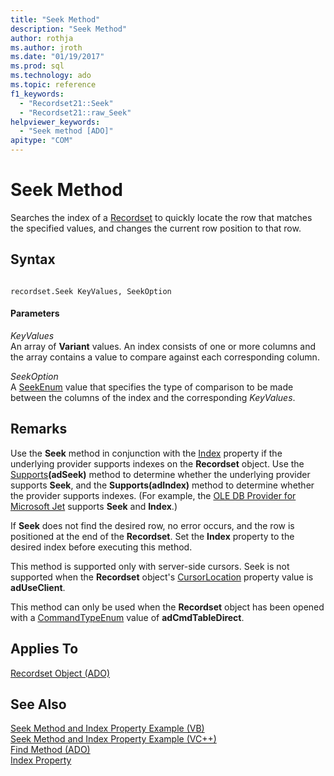 ```yaml
---
title: "Seek Method"
description: "Seek Method"
author: rothja
ms.author: jroth
ms.date: "01/19/2017"
ms.prod: sql
ms.technology: ado
ms.topic: reference
f1_keywords:
  - "Recordset21::Seek"
  - "Recordset21::raw_Seek"
helpviewer_keywords:
  - "Seek method [ADO]"
apitype: "COM"
---
```

# Seek Method
Searches the index of a [Recordset](./recordset-object-ado.md) to quickly locate the row that matches the specified values, and changes the current row position to that row.  
  
## Syntax  
  
```  
  
recordset.Seek KeyValues, SeekOption  
```  
  
#### Parameters  
 *KeyValues*  
 An array of **Variant** values. An index consists of one or more columns and the array contains a value to compare against each corresponding column.  
  
 *SeekOption*  
 A [SeekEnum](./seekenum.md) value that specifies the type of comparison to be made between the columns of the index and the corresponding *KeyValues*.  
  
## Remarks  
 Use the **Seek** method in conjunction with the [Index](./index-property.md) property if the underlying provider supports indexes on the **Recordset** object. Use the [Supports](./supports-method.md)**(adSeek)** method to determine whether the underlying provider supports **Seek**, and the **Supports(adIndex)** method to determine whether the provider supports indexes. (For example, the [OLE DB Provider for Microsoft Jet](../../guide/appendixes/microsoft-ole-db-provider-for-microsoft-jet.md) supports **Seek** and **Index**.)  
  
 If **Seek** does not find the desired row, no error occurs, and the row is positioned at the end of the **Recordset**. Set the **Index** property to the desired index before executing this method.  
  
 This method is supported only with server-side cursors. Seek is not supported when the **Recordset** object's [CursorLocation](./cursorlocation-property-ado.md) property value is **adUseClient**.  
  
 This method can only be used when the **Recordset** object has been opened with a [CommandTypeEnum](./commandtypeenum.md) value of **adCmdTableDirect**.  
  
## Applies To  
 [Recordset Object (ADO)](./recordset-object-ado.md)  
  
## See Also  
 [Seek Method and Index Property Example (VB)](./seek-method-and-index-property-example-vb.md)   
 [Seek Method and Index Property Example (VC++)](./seek-method-and-index-property-example-vc.md)   
 [Find Method (ADO)](./find-method-ado.md)   
 [Index Property](./index-property.md)